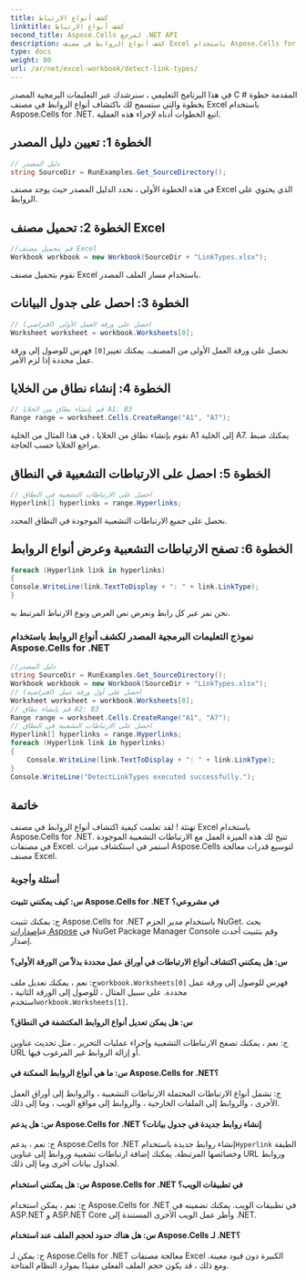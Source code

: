 ```yaml
---
title: كشف أنواع الارتباط
linktitle: كشف أنواع الارتباط
second_title: Aspose.Cells لمرجع .NET API
description: كشف أنواع الروابط في مصنف Excel باستخدام Aspose.Cells for .NET.
type: docs
weight: 80
url: /ar/net/excel-workbook/detect-link-types/
---
```

في هذا البرنامج التعليمي ، سنرشدك عبر التعليمات البرمجية المصدر C # المقدمة خطوة بخطوة والتي ستسمح لك باكتشاف أنواع الروابط في مصنف Excel باستخدام Aspose.Cells for .NET. اتبع الخطوات أدناه لإجراء هذه العملية.

## الخطوة 1: تعيين دليل المصدر

```csharp
// دليل المصدر
string SourceDir = RunExamples.Get_SourceDirectory();
```

في هذه الخطوة الأولى ، نحدد الدليل المصدر حيث يوجد مصنف Excel الذي يحتوي على الروابط.

## الخطوة 2: تحميل مصنف Excel

```csharp
//قم بتحميل مصنف Excel
Workbook workbook = new Workbook(SourceDir + "LinkTypes.xlsx");
```

نقوم بتحميل مصنف Excel باستخدام مسار الملف المصدر.

## الخطوة 3: احصل على جدول البيانات

```csharp
// احصل على ورقة العمل الأولى (افتراضي)
Worksheet worksheet = workbook.Worksheets[0];
```

 نحصل على ورقة العمل الأولى من المصنف. يمكنك تغيير`[0]` فهرس للوصول إلى ورقة عمل محددة إذا لزم الأمر.

## الخطوة 4: إنشاء نطاق من الخلايا

```csharp
// قم بإنشاء نطاق من الخلايا A1: B3
Range range = worksheet.Cells.CreateRange("A1", "A7");
```

نقوم بإنشاء نطاق من الخلايا ، في هذا المثال من الخلية A1 إلى الخلية A7. يمكنك ضبط مراجع الخلايا حسب الحاجة.

## الخطوة 5: احصل على الارتباطات التشعبية في النطاق

```csharp
// احصل على الارتباطات التشعبية في النطاق
Hyperlink[] hyperlinks = range.Hyperlinks;
```

نحصل على جميع الارتباطات التشعبية الموجودة في النطاق المحدد.

## الخطوة 6: تصفح الارتباطات التشعبية وعرض أنواع الروابط

```csharp
foreach (Hyperlink link in hyperlinks)
{
Console.WriteLine(link.TextToDisplay + ": " + link.LinkType);
}
```

نحن نمر عبر كل رابط ونعرض نص العرض ونوع الارتباط المرتبط به.

### نموذج التعليمات البرمجية المصدر لكشف أنواع الروابط باستخدام Aspose.Cells for .NET 
```csharp
//دليل المصدر
string SourceDir = RunExamples.Get_SourceDirectory();
Workbook workbook = new Workbook(SourceDir + "LinkTypes.xlsx");
// احصل على أول ورقة عمل (افتراضية)
Worksheet worksheet = workbook.Worksheets[0];
// قم بإنشاء نطاق A2: B3
Range range = worksheet.Cells.CreateRange("A1", "A7");
// احصل على الارتباطات التشعبية في النطاق
Hyperlink[] hyperlinks = range.Hyperlinks;
foreach (Hyperlink link in hyperlinks)
{
	Console.WriteLine(link.TextToDisplay + ": " + link.LinkType);
}
Console.WriteLine("DetectLinkTypes executed successfully.");
```

## خاتمة

تهنئة ! لقد تعلمت كيفية اكتشاف أنواع الروابط في مصنف Excel باستخدام Aspose.Cells for .NET. تتيح لك هذه الميزة العمل مع الارتباطات التشعبية الموجودة في مصنفات Excel. استمر في استكشاف ميزات Aspose.Cells لتوسيع قدرات معالجة مصنف Excel.

### أسئلة وأجوبة

#### س: كيف يمكنني تثبيت Aspose.Cells for .NET في مشروعي؟

 ج: يمكنك تثبيت Aspose.Cells for .NET باستخدام مدير الحزم NuGet. بحث عن[إصدارات Aspose](https://releases.aspose.com/cells/net) في NuGet Package Manager Console وقم بتثبيت أحدث إصدار.

#### س: هل يمكنني اكتشاف أنواع الارتباطات في أوراق عمل محددة بدلاً من الورقة الأولى؟

 ج: نعم ، يمكنك تعديل ملف`workbook.Worksheets[0]` فهرس للوصول إلى ورقة عمل محددة. على سبيل المثال ، للوصول إلى الورقة الثانية ، استخدم`workbook.Worksheets[1]`.

#### س: هل يمكن تعديل أنواع الروابط المكتشفة في النطاق؟

ج: نعم ، يمكنك تصفح الارتباطات التشعبية وإجراء عمليات التحرير ، مثل تحديث عناوين URL أو إزالة الروابط غير المرغوب فيها.

#### س: ما هي أنواع الروابط الممكنة في Aspose.Cells for .NET؟

ج: تشمل أنواع الارتباطات المحتملة الارتباطات التشعبية ، والروابط إلى أوراق العمل الأخرى ، والروابط إلى الملفات الخارجية ، والروابط إلى مواقع الويب ، وما إلى ذلك.

#### س: هل يدعم Aspose.Cells for .NET إنشاء روابط جديدة في جدول بيانات؟

 ج: نعم ، يدعم Aspose.Cells for .NET إنشاء روابط جديدة باستخدام`Hyperlink` الطبقة وخصائصها المرتبطة. يمكنك إضافة ارتباطات تشعبية وروابط إلى عناوين URL وروابط لجداول بيانات أخرى وما إلى ذلك.

#### س: هل يمكنني استخدام Aspose.Cells for .NET في تطبيقات الويب؟

ج: نعم ، يمكن استخدام Aspose.Cells for .NET في تطبيقات الويب. يمكنك تضمينه في ASP.NET و ASP.NET Core وأطر عمل الويب الأخرى المستندة إلى .NET.

#### س: هل هناك حدود لحجم الملف عند استخدام Aspose.Cells لـ .NET؟

ج: يمكن لـ Aspose.Cells for .NET معالجة مصنفات Excel الكبيرة دون قيود معينة. ومع ذلك ، قد يكون حجم الملف الفعلي مقيدًا بموارد النظام المتاحة.